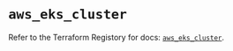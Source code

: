 # `aws_eks_cluster`

Refer to the Terraform Registory for docs: [`aws_eks_cluster`](https://registry.terraform.io/providers/hashicorp/aws/5.8.0/docs/resources/eks_cluster).
